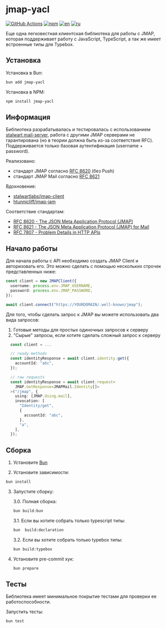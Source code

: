 # jmap-yacl

[![GitHub Actions](https://github.com/ilyhalight/jmap-yacl/actions/workflows/ci.yml/badge.svg)](https://github.com/ilyhalight/jmap-yacl/actions/workflows/ci.yml)
[![npm](https://img.shields.io/bundlejs/size/jmap-yacl)](https://www.npmjs.com/package/jmap-yacl)
[![en](https://img.shields.io/badge/lang-English%20%F0%9F%87%AC%F0%9F%87%A7-white)](README.md)
[![ru](https://img.shields.io/badge/%D1%8F%D0%B7%D1%8B%D0%BA-%D0%A0%D1%83%D1%81%D1%81%D0%BA%D0%B8%D0%B9%20%F0%9F%87%B7%F0%9F%87%BA-white)](README-RU.md)

Еще одна легковестная клиентская библиотека для работы с JMAP, которая поддерживает работу с JavaScript, TypeScript, а так же имеет встроенные типы для Typebox.

## Установка

Установка в Bun:

```bash
bun add jmap-yacl
```

Установка в NPM:

```bash
npm install jmap-yacl
```

## Информация

Библиотека разрабатывалась и тестировалась с использованием [stalwart mail-server](https://github.com/stalwartlabs/mail-server), работа с другими JMAP серверами не гарантирована (но в теории должна быть из-за соответствия RFC). Поддерживается только базовая аутентификация (username + password).

Реализовано:

- стандарт JMAP согласно [RFC 8620](https://datatracker.ietf.org/doc/rfc8620/) (без Push)
- стандарт JMAP Mail согласно [RFC 8621](https://datatracker.ietf.org/doc/rfc8621/)

Вдохновение:

- [stalwartlabs/jmap-client](https://github.com/stalwartlabs/jmap-client)
- [htunnicliff/jmap-jam](https://github.com/htunnicliff/jmap-jam)

Соответствие стандартам:

- [RFC 8620 - The JSON Meta Application Protocol (JMAP)](https://datatracker.ietf.org/doc/rfc8620/)
- [RFC 8621 - The JSON Meta Application Protocol (JMAP) for Mail](https://datatracker.ietf.org/doc/html/rfc8621)
- [RFC 7807 - Problem Details in HTTP APIs](https://datatracker.ietf.org/doc/rfc7807/)

## Начало работы

Для начала работы с API необходимо создать JMAP Client и авторизовать его. Это можно сделать с помощью нескольких строчек представленных ниже:

```ts
const client = new JMAPClient({
  username: process.env.JMAP_USERNAME,
  password: process.env.JMAP_PASSWORD,
});

await client.connect("https://YOURDOMAIN/.well-known/jmap");
```

Для того, чтобы сделать запрос к JMAP вы можете использовать два вида запросов:

1. Готовые методы для простых одиночных запросов к серверу
2. "Сырые" запросы, если хотите сделать сложный запрос к серверу

```ts
  const client = ...

  // ready methods
  const identityResponse = await client.identity.get({
    accountId: "abc",
  });

  // raw requests
  const identityResponse = await client.request<
    JMAP.GetResponse<JMAPMail.Identity[]>
  >("/jmap", {
    using: [JMAP.Using.mail],
    invocation: [
      "Identity/get",
      {
        accountId: "abc",
      },
      "a",
    ],
  });
```

## Сборка

1. Установите [Bun](https://bun.sh/)

2. Установите зависимости:

```bash
bun install
```

3. Запустите сборку:

   3.0. Полная сборка:

   ```bash
   bun build:bun
   ```

   3.1. Если вы хотите собрать только typescript типы:

   ```bash
   bun  build:declaration
   ```

   3.2. Если вы хотите собрать только typebox типы:

   ```bash
   bun build:typebox
   ```

4. Установите pre-commit хук:
   ```bash
   bun prepare
   ```

## Тесты

Библиотека имеет минимальное покрытие тестами для проверки ее работоспособности.

Запустить тесты:

```bash
bun test
```

